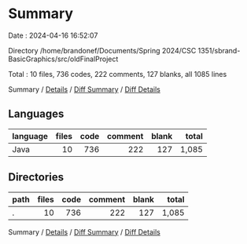 # Summary

Date : 2024-04-16 16:52:07

Directory /home/brandonef/Documents/Spring 2024/CSC 1351/sbrand-BasicGraphics/src/oldFinalProject

Total : 10 files,  736 codes, 222 comments, 127 blanks, all 1085 lines

Summary / [Details](details.md) / [Diff Summary](diff.md) / [Diff Details](diff-details.md)

## Languages
| language | files | code | comment | blank | total |
| :--- | ---: | ---: | ---: | ---: | ---: |
| Java | 10 | 736 | 222 | 127 | 1,085 |

## Directories
| path | files | code | comment | blank | total |
| :--- | ---: | ---: | ---: | ---: | ---: |
| . | 10 | 736 | 222 | 127 | 1,085 |

Summary / [Details](details.md) / [Diff Summary](diff.md) / [Diff Details](diff-details.md)